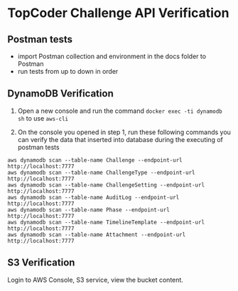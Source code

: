 # TopCoder Challenge API Verification

## Postman tests
- import Postman collection and environment in the docs folder to Postman
- run tests from up to down in order

## DynamoDB Verification
1. Open a new console and run the command `docker exec -ti dynamodb sh` to use `aws-cli`

2. On the console you opened in step 1, run these following commands you can verify the data that inserted into database during the executing of postman tests
```
aws dynamodb scan --table-name Challenge --endpoint-url http://localhost:7777
aws dynamodb scan --table-name ChallengeType --endpoint-url http://localhost:7777
aws dynamodb scan --table-name ChallengeSetting --endpoint-url http://localhost:7777
aws dynamodb scan --table-name AuditLog --endpoint-url http://localhost:7777
aws dynamodb scan --table-name Phase --endpoint-url http://localhost:7777
aws dynamodb scan --table-name TimelineTemplate --endpoint-url http://localhost:7777
aws dynamodb scan --table-name Attachment --endpoint-url http://localhost:7777
```

## S3 Verification

Login to AWS Console, S3 service, view the bucket content.


